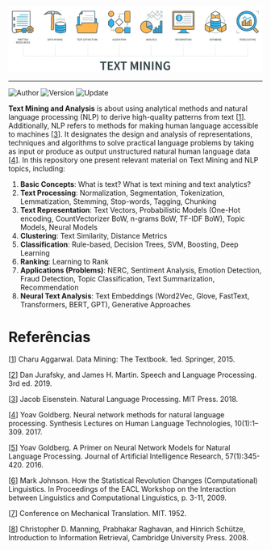 ![Sólides](images/TextMA.png)
___
![Author](https://badgen.net/badge/author/@wladbrandao/blue?icon=github)
![Version](https://badgen.net/badge/version/1.0.0/purple)
![Update](https://badgen.net/badge/update/2023-02-01/green)

**Text Mining and Analysis** is about using analytical methods and natural language processing (NLP) to derive high-quality patterns from text \[[1](#Aggarwal-2015-BOOK)\]. Additionally, NLP refers to methods for making human language accessible to machines \[[3](#Eisenstein-2018-BOOK)\]. It designates the design and analysis of representations, techniques and algorithms to solve practical language problems by taking as input or produce as output unstructured natural human language data \[[4](#Goldberg-2017-SLHLT)\]. In this repository one present relevant material on Text Mining and NLP topics, including:

1. **Basic Concepts**: What is text? What is text mining and text analytics?
2. **Text Processing**: Normalization, Segmentation, Tokenization, Lemmatization, Stemming, Stop-words, Tagging, Chunking
3. **Text Representation**: Text Vectors, Probabilistic Models (One-Hot encoding, CountVectorizer BoW, n-grams BoW, TF-IDF BoW), Topic Models, Neural Models
4. **Clustering**: Text Similarity, Distance Metrics
5. **Classification**: Rule-based, Decision Trees, SVM, Boosting, Deep Learning
6. **Ranking**: Learning to Rank
7. **Applications (Problems)**: NERC, Sentiment Analysis, Emotion Detection, Fraud Detection, Topic Classification, Text Summarization, Recommendation
8. **Neural Text Analysis**: Text Embeddings (Word2Vec, Glove, FastText, Transformers, BERT, GPT), Generative Approaches

# Refer&ecirc;ncias

<a name="Aggarwal-2015-BOOK"></a>\[[1][1]\] Charu Aggarwal. Data Mining: The Textbook. 1ed. Springer, 2015.

<a name="Jurafsky-2019-BOOK"></a>\[[2][2]\] Dan Jurafsky, and James H. Martin. Speech and Language Processing. 3rd ed. 2019.

<a name="Eisenstein-2018-BOOK"></a>\[[3][3]\] Jacob Eisenstein. Natural Language Processing. MIT Press. 2018.

<a name="Goldberg-2017-SLHLT"></a>\[[4][4]\] Yoav Goldberg. Neural network methods for natural language processing. Synthesis Lectures on Human Language Technologies, 10(1):1–309. 2017.

<a name="Goldberg-2016-JAIR"></a>\[[5][5]\] Yoav Goldberg. A Primer on Neural Network Models for Natural Language Processing. Journal of Artificial Intelligence Research, 57(1):345-420. 2016.

<a name="Johnson-2009-EACL"></a>\[[6][6]\] Mark Johnson. How the Statistical Revolution Changes (Computational) Linguistics. In Proceedings of the EACL Workshop on the Interaction between Linguistics and Computational Linguistics, p. 3-11, 2009.

<a name="MIT-1952-CMT"></a>\[[7][7]\] Conference on Mechanical Translation. MIT. 1952.

<a name="Manning-2008-BOOK"></a>\[[8][8]\] Christopher D. Manning, Prabhakar Raghavan, and Hinrich Schütze, Introduction to Information Retrieval, Cambridge University Press. 2008.

[1]: https://doc.lagout.org/Others/Data%20Mining/Data%20Mining_%20The%20Textbook%20%5BAggarwal%202015-04-14%5D.pdf
[2]: https://web.stanford.edu/~jurafsky/slp3/
[3]: https://github.com/jacobeisenstein/gt-nlp-class/blob/master/notes/eisenstein-nlp-notes.pdf
[4]: https://doi.org/10.2200/S00762ED1V01Y201703HLT037
[5]: https://doi.org/10.1613/jair.4992
[6]: https://www.aclweb.org/anthology/W09-0103
[7]: http://mt-archive.info/MIT-1952-TOC.htm
[8]: https://nlp.stanford.edu/IR-book/
